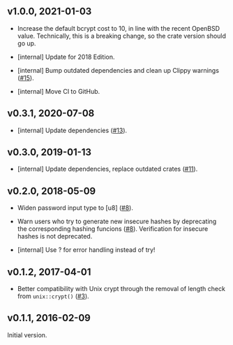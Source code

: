 ## v1.0.0, 2021-01-03

* Increase the default bcrypt cost to 10, in line with the recent OpenBSD
  value. Technically, this is a breaking change, so the crate version
  should go up.

* [internal] Update for 2018 Edition.

* [internal] Bump outdated dependencies and clean up Clippy warnings ([#15](https://github.com/inejge/pwhash/pull/15)).

* [internal] Move CI to GitHub.

## v0.3.1, 2020-07-08

* [internal] Update dependencies ([#13](https://github.com/inejge/pwhash/pull/13)).

## v0.3.0, 2019-01-13

* [internal] Update dependencies, replace outdated crates ([#11](https://github.com/inejge/pwhash/pull/11)).

## v0.2.0, 2018-05-09

* Widen password input type to [u8] ([#8](https://github.com/inejge/pwhash/issues/8)).

* Warn users who try to generate new insecure hashes by deprecating
  the corresponding hashing funcions ([#8](https://github.com/inejge/pwhash/issues/9)).
  Verification for insecure hashes is not deprecated.

* [internal] Use ? for error handling instead of try!

## v0.1.2, 2017-04-01

* Better compatibility with Unix crypt through the removal of length check
  from `unix::crypt()` ([#3](https://github.com/inejge/pwhash/pull/3)).

## v0.1.1, 2016-02-09

Initial version.

